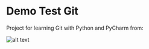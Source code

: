 # Demo Test Git
Project for learning Git with Python and PyCharm from:

![alt text](https://con.jaktestowac.pl/wp-content/uploads/brand/jaktestowac_small.png)